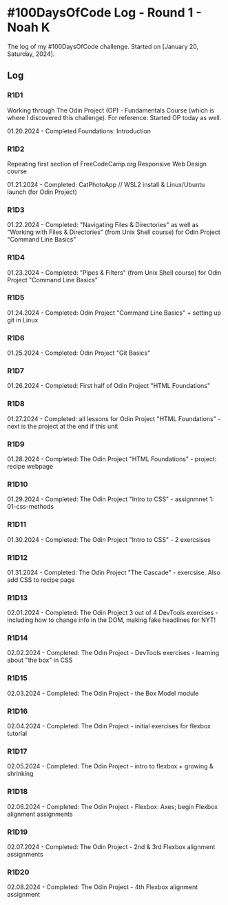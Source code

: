 # #100DaysOfCode Log - Round 1 - Noah K

The log of my #100DaysOfCode challenge. Started on [January 20, Saturday, 2024].

## Log

### R1D1 
Working through The Odin Project (OP) - Fundamentals Course (which is where I discovered this challenge). For reference: Started OP today as well. 

01.20.2024 - Completed Foundations: Introduction

### R1D2
Repeating first section of FreeCodeCamp.org Responsive Web Design course

01.21.2024 - Completed: CatPhotoApp // WSL2 install & Linux/Ubuntu launch (for Odin Project)

### R1D3
01.22.2024 - Completed: "Navigating Files & Directories" as well as "Working with Files & Directories" (from Unix Shell course) for Odin Project "Command Line Basics"

### R1D4
01.23.2024 - Completed: "Pipes & Filters" (from Unix Shell course) for Odin Project "Command Line Basics"

### R1D5
01.24.2024 - Completed: Odin Project "Command Line Basics" + setting up git in Linux

### R1D6
01.25.2024 - Completed: Odin Project "Git Basics"

### R1D7
01.26.2024 - Completed: First half of Odin Project "HTML Foundations"

### R1D8
01.27.2024 - Completed: all lessons for Odin Project "HTML Foundations" - next is the project at the end if this unit

### R1D9
01.28.2024 - Completed: The Odin Project "HTML Foundations" - project: recipe webpage

### R1D10
01.29.2024 - Completed: The Odin Project "Intro to CSS" - assignmnet 1: 01-css-methods

### R1D11
01.30.2024 - Completed: The Odin Project "Intro to CSS" - 2 exercsises

### R1D12
01.31.2024 - Completed: The Odin Project "The Cascade" - exercsise. Also add CSS to recipe page

### R1D13
02.01.2024 - Completed: The Odin Project 3 out of 4 DevTools exercises - including how to change info in the DOM, making fake headlines for NYT!

### R1D14
02.02.2024 - Completed: The Odin Project - DevTools exercises - learning about "the box" in CSS

### R1D15
02.03.2024 - Completed: The Odin Project - the Box Model module

### R1D16
02.04.2024 - Completed: The Odin Project - initial exercises for flexbox tutorial

### R1D17
02.05.2024 - Completed: The Odin Project - intro to flexbox + growing & shrinking

### R1D18
02.06.2024 - Completed: The Odin Project - Flexbox: Axes; begin Flexbox alignment assignments

### R1D19
02.07.2024 - Completed: The Odin Project - 2nd & 3rd Flexbox alignment assignments

### R1D20
02.08.2024 - Completed: The Odin Project - 4th Flexbox alignment assignment
